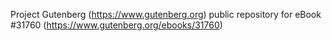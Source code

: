 Project Gutenberg (https://www.gutenberg.org) public repository for eBook #31760 (https://www.gutenberg.org/ebooks/31760)
